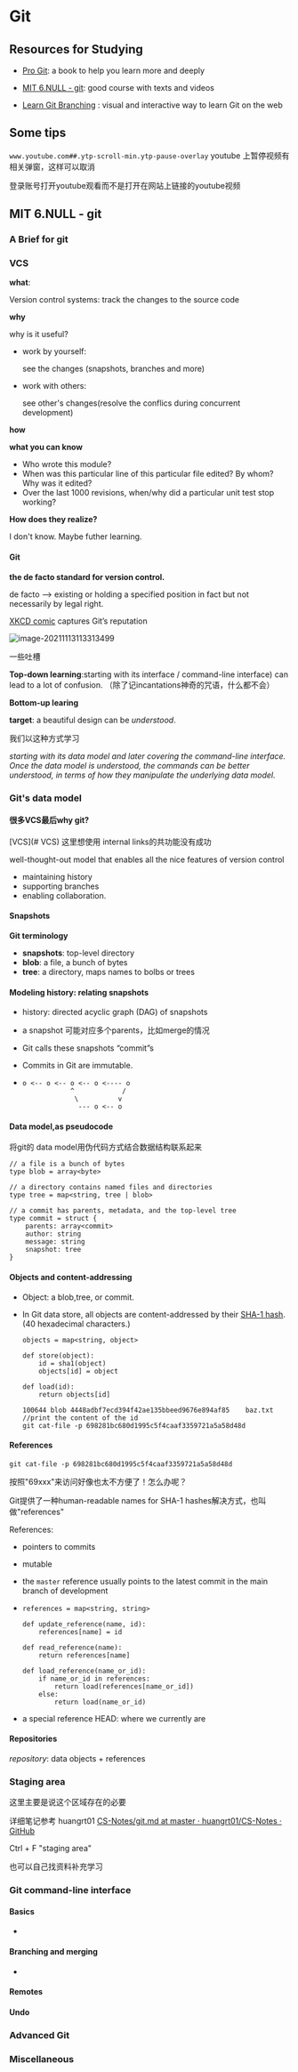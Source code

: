 # Git

## Resources for Studying

- [Pro Git](https://git-scm.com/book/en/v2): a book to help you learn more and deeply

- [MIT 6.NULL - git](https://missing.csail.mit.edu/2020/version-control/): good course with texts and videos

- [Learn Git Branching](https://learngitbranching.js.org/?locale=en_US) : visual and interactive way to learn Git on the web

  

## Some tips

`www.youtube.com##.ytp-scroll-min.ytp-pause-overlay` youtube 上暂停视频有相关弹窗，这样可以取消

登录账号打开youtube观看而不是打开在网站上链接的youtube视频

## MIT 6.NULL -  git

### A Brief for git

### VCS

**what**:

Version control systems: track the changes to the source code

**why** 

why is it useful?

- work by yourself:

  see the changes (snapshots, branches and more)

- work with others:

  see other's changes(resolve the conflics during concurrent development)

**how**

**what you can know**

- Who wrote this module?
- When was this particular line of this particular file edited? By whom? Why was it edited?
- Over the last 1000 revisions, when/why did a particular unit test stop working?

**How does they realize?**

I don't know. Maybe futher learning.

#### Git 

 **the de facto standard for version control.**

de facto --> existing or holding a specified position in fact but not necessarily by legal right.

[XKCD comic](https://xkcd.com/1597/) captures Git’s reputation

![image-20211113113313499](Git/001.png)

一些吐槽

**Top-down learning**:starting with its interface / command-line interface) can lead to a lot of confusion.  （除了记incantations神奇的咒语，什么都不会）

**Bottom-up learing**

**target**: a beautiful design can be *understood*.

我们以这种方式学习

*starting with its data model and later covering the command-line interface. Once the data model is understood, the commands can be better understood, in terms of how they manipulate the underlying data model.*

### Git's data model

#### **很多VCS最后why git?** 

[VCS](# VCS) 这里想使用 internal links的共功能没有成功

well-thought-out model that enables all the nice features of version control

- maintaining history
- supporting branches 
- enabling collaboration. 

#### Snapshots

**Git terminology** 

- **snapshots**: top-level directory
- **blob**: a file, a bunch of bytes
- **tree**: a directory, maps names to bolbs or trees

#### Modeling history: relating snapshots

- history: directed acyclic graph (DAG) of snapshots

- a snapshot 可能对应多个parents，比如merge的情况

- Git calls these snapshots “commit”s

- Commits in Git are immutable.

- ```plaintext
  o <-- o <-- o <-- o <---- o
              ^            /
               \          v
                --- o <-- o
  
  ```

#### Data model,as pseudocode

将git的 data model用伪代码方式结合数据结构联系起来

```plaintext
// a file is a bunch of bytes
type blob = array<byte>

// a directory contains named files and directories
type tree = map<string, tree | blob>

// a commit has parents, metadata, and the top-level tree
type commit = struct {
    parents: array<commit>
    author: string
    message: string
    snapshot: tree
}
```



#### Objects and content-addressing

- Object: a blob,tree, or commit.

- In Git data store, all objects are content-addressed by their [SHA-1 hash](https://en.wikipedia.org/wiki/SHA-1).(40 hexadecimal characters.)

  ```plaintext
  objects = map<string, object>
  
  def store(object):
      id = sha1(object)
      objects[id] = object
  
  def load(id):
      return objects[id]
  ```

  ```plaintext
  100644 blob 4448adbf7ecd394f42ae135bbeed9676e894af85    baz.txt
  //print the content of the id
  git cat-file -p 698281bc680d1995c5f4caaf3359721a5a58d48d
  ```

  

#### References

```plaintext
git cat-file -p 698281bc680d1995c5f4caaf3359721a5a58d48d
```

按照"69xxx"来访问好像也太不方便了！怎么办呢？

Git提供了一种human-readable names for SHA-1 hashes解决方式，也叫做"references"

References:

- pointers to commits

- mutable

- the `master` reference usually points to the latest commit in the main branch of development

- ```plaintext
  references = map<string, string>
  
  def update_reference(name, id):
      references[name] = id
  
  def read_reference(name):
      return references[name]
  
  def load_reference(name_or_id):
      if name_or_id in references:
          return load(references[name_or_id])
      else:
          return load(name_or_id)
  ```

  

- a special reference HEAD: where we currently are

#### Repositories

*repository*: data objects + references

### Staging area

这里主要是说这个区域存在的必要

详细笔记参考 huangrt01 [CS-Notes/git.md at master · huangrt01/CS-Notes · GitHub](https://github.com/huangrt01/CS-Notes/blob/master/Notes/Output/git.md#gits-data-model)

Ctrl + F "staging area"

也可以自己找资料补充学习

### Git command-line interface

#### Basics

- 

#### Branching and merging

- 

#### Remotes

#### Undo

### Advanced Git

### Miscellaneous
